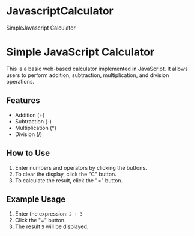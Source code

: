 # JavascriptCalculator
SimpleJavascript Calculator
# Simple JavaScript Calculator

This is a basic web-based calculator implemented in JavaScript. It allows users to perform addition, subtraction, multiplication, and division operations.

## Features

- Addition (+)
- Subtraction (-)
- Multiplication (*)
- Division (/)

## How to Use

1. Enter numbers and operators by clicking the buttons.
2. To clear the display, click the "C" button.
3. To calculate the result, click the "=" button.

## Example Usage

1. Enter the expression: `2 + 3`
2. Click the "=" button.
3. The result `5` will be displayed.



